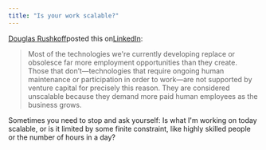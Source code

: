 ```yaml
---
title: "Is your work scalable?"
---
```


<a href="http://www.amazon.com/Douglas-Rushkoff/e/B000AP9QLE/ref=as_li_ss_tl?qid=1459529925&amp;sr=8-2-ent&amp;linkCode=ll2&amp;tag=thechecscie0c-20&amp;linkId=32b238b4001ac39a3f5f1001591ab2ad">Douglas Rushkoff</a>posted this on[LinkedIn](https://www.linkedin.com/pulse/learning-code-yields-diminishing-returns-douglas-rushkoff):

> Most of the technologies we're currently developing replace or obsolesce far more employment opportunities than they create. Those that don’t—technologies that require ongoing human maintenance or participation in order to work—are not supported by venture capital for precisely this reason. They are considered unscalable because they demand more paid human employees as the business grows.

Sometimes you need to stop and ask yourself: Is what I'm working on today scalable, or is it limited by some finite constraint, like highly skilled people or the number of hours in a day?
